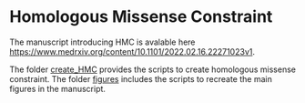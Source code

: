 # Homologous Missense Constraint
The manuscript introducing HMC is avalable here https://www.medrxiv.org/content/10.1101/2022.02.16.22271023v1. 

The folder [create_HMC](https://github.com/ImperialCardioGenetics/homologous-missense-constraint/tree/main/create_HMC) provides the scripts to create homologous missense constraint. The folder [figures](https://github.com/ImperialCardioGenetics/homologous-missense-constraint/tree/main/figures) includes the scripts to recreate the main figures in the manuscript. 

